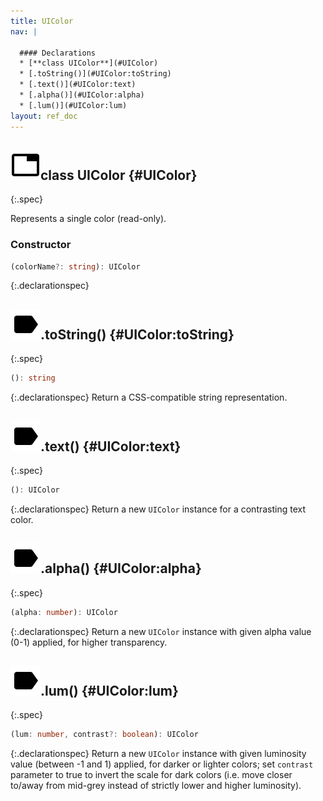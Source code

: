 ```yaml
---
title: UIColor
nav: |

  #### Declarations
  * [**class UIColor**](#UIColor)
  * [.toString()](#UIColor:toString)
  * [.text()](#UIColor:text)
  * [.alpha()](#UIColor:alpha)
  * [.lum()](#UIColor:lum)
layout: ref_doc
---
```


## ![](/assets/icons/spec-class.svg)class UIColor {#UIColor}
{:.spec}

Represents a single color (read-only).

### Constructor
```typescript
(colorName?: string): UIColor
```
{:.declarationspec}



## ![](/assets/icons/spec-method.svg).toString() {#UIColor:toString}
{:.spec}

```typescript
(): string
```
{:.declarationspec}
Return a CSS-compatible string representation.



## ![](/assets/icons/spec-method.svg).text() {#UIColor:text}
{:.spec}

```typescript
(): UIColor
```
{:.declarationspec}
Return a new `UIColor` instance for a contrasting text color.



## ![](/assets/icons/spec-method.svg).alpha() {#UIColor:alpha}
{:.spec}

```typescript
(alpha: number): UIColor
```
{:.declarationspec}
Return a new `UIColor` instance with given alpha value (0-1) applied, for higher transparency.



## ![](/assets/icons/spec-method.svg).lum() {#UIColor:lum}
{:.spec}

```typescript
(lum: number, contrast?: boolean): UIColor
```
{:.declarationspec}
Return a new `UIColor` instance with given luminosity value (between -1 and 1) applied, for darker or lighter colors; set `contrast` parameter to true to invert the scale for dark colors (i.e. move closer to/away from mid-grey instead of strictly lower and higher luminosity).


